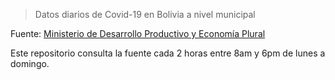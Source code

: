 > Datos diarios de Covid-19 en Bolivia a nivel municipal

Fuente: [Ministerio de Desarrollo Productivo y Economía Plural](https://siip.produccion.gob.bo/repSIIP2/mapa-de-contagios-covid-por-municipios-de-Bolivia.php)

Este repositorio consulta la fuente cada 2 horas entre 8am y 6pm de lunes a domingo. 
